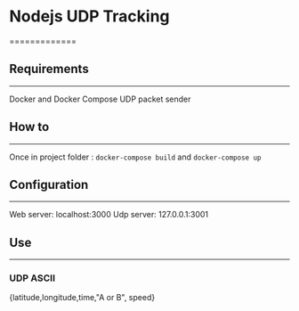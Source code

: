# Nodejs UDP Tracking
=============

## Requirements
-------------
Docker and Docker Compose
UDP packet sender

## How to 
-------------
Once in project folder :
`docker-compose build`
and
`docker-compose up`

## Configuration 
-------------
Web server: localhost:3000
Udp server: 127.0.0.1:3001

## Use
-------------
### UDP ASCII
{latitude,longitude,time,"A or B", speed}



